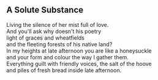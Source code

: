 A Solute Substance
------------------
Living the silence of her mist full of love.  
And you'll ask why doesn't his poetry  
light of graces and wheatfields  
and the fleeting forests of his native land?  
In my heights at late afternoon you are like a honeysuckle  
and your form and colour the way I gather them.  
Everything guilt with friendly voices, the salt of the hoove  
and piles of fresh bread inside late afternoon.  
